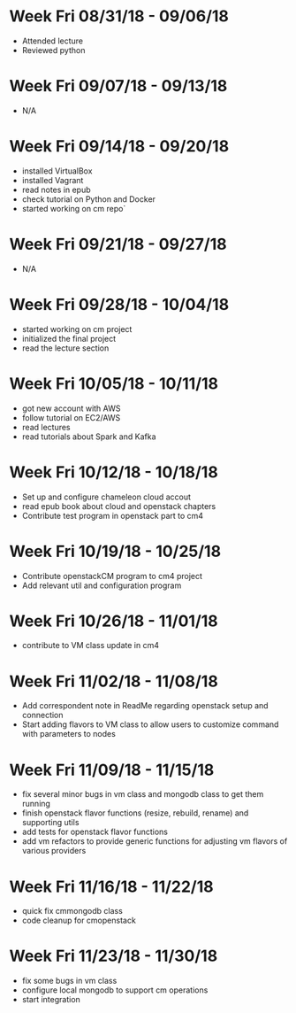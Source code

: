# Week Fri 08/31/18 - 09/06/18

* Attended lecture
* Reviewed python

# Week Fri 09/07/18 - 09/13/18

* N/A

# Week Fri 09/14/18 - 09/20/18

* installed VirtualBox
* installed Vagrant
* read notes in epub
* check tutorial on Python and Docker
* started working on cm repo`

# Week Fri 09/21/18 - 09/27/18

* N/A

# Week Fri 09/28/18 - 10/04/18

* started working on cm project
* initialized the final project
* read the lecture section

# Week Fri 10/05/18 - 10/11/18
* got new account with AWS
* follow tutorial on EC2/AWS
* read lectures
* read tutorials about Spark and Kafka


# Week Fri 10/12/18 - 10/18/18
* Set up and configure chameleon cloud accout
* read epub book about cloud and openstack chapters
* Contribute test program in openstack part to cm4

# Week Fri 10/19/18 - 10/25/18
* Contribute openstackCM program to cm4 project
* Add relevant util and configuration program

# Week Fri 10/26/18 - 11/01/18
* contribute to VM class update in cm4


# Week Fri 11/02/18 - 11/08/18
* Add correspondent note in ReadMe regarding openstack setup and connection
* Start adding flavors to VM class to allow users to customize command with parameters to nodes

# Week Fri 11/09/18 - 11/15/18
* fix several minor bugs in vm class and mongodb class to get them running
* finish openstack flavor functions (resize, rebuild, rename) and supporting utils
* add tests for openstack flavor functions
* add vm refactors to provide generic functions for adjusting vm flavors of various providers


# Week Fri 11/16/18 - 11/22/18
* quick fix cmmongodb class
* code cleanup for cmopenstack

# Week Fri 11/23/18 - 11/30/18
* fix some bugs in vm class
* configure local mongodb to support cm operations
* start integration

